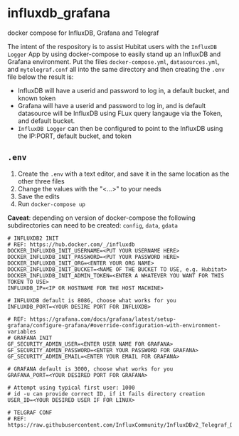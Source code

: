 # influxdb_grafana
docker compose for InfluxDB, Grafana and Telegraf

The intent of the respository is to assist Hubitat users with the `InfluxDB Logger` App by using docker-compose to easily stand up an InfluxDB and Grafana environment.
Put the files `docker-compose.yml`, `datasources.yml`, and `mytelegraf.conf` all into the same directory and then creating the `.env` file below the result is:
- InfluxDB will have a userid and password to log in, a default bucket, and known token
- Grafana will have a userid and password to log in, and is default datasource will be InfluxDB using FLux query langauge via the Token, and default bucket.
- `InfluxDB Logger` can then be configured to point to the InfluxDB using the IP:PORT, default bucket, and token

## `.env` 

1. Create the `.env` with a text editor, and save it in the same location as the other three files
2. Change the values with the "<...>" to  your needs
3. Save the edits
4. Run `docker-compose up`

**Caveat**: depending on version of docker-compose the following subdirectories can need to be created: 
`config`, `data`, `gdata`

``` 
# INFLUXDB2 INIT
# REF: https://hub.docker.com/_/influxdb
DOCKER_INFLUXDB_INIT_USERNAME=<PUT YOUR USERNAME HERE>
DOCKER_INFLUXDB_INIT_PASSWORD=<PUT YOUR PASSWORD HERE>
DOCKER_INFLUXDB_INIT_ORG=<ENTER YOUR ORG NAME>
DOCKER_INFLUXDB_INIT_BUCKET=<NAME OF THE BUCKET TO USE, e.g. Hubitat>
DOCKER_INFLUXDB_INIT_ADMIN_TOKEN=<ENTER A WHATEVER YOU WANT FOR THIS TOKEN TO USE>
INFLUXDB_IP=<IP OR HOSTNAME FOR THE HOST MACHINE>

# INFLUXDB default is 8086, choose what works for you
INFLUXDB_PORT=<YOUR DESIRE PORT FOR INFLUXDB>

# REF: https://grafana.com/docs/grafana/latest/setup-grafana/configure-grafana/#override-configuration-with-environment-variables
# GRAFANA INIT
GF_SECURITY_ADMIN_USER=<ENTER USER NAME FOR GRAFANA>
GF_SECURITY_ADMIN_PASSWORD=<ENTER YOUR PASSWORD FOR GRAFANA>
GF_SECURITY_ADMIN_EMAIL=<ENTER YOUR EMAIL FOR GRAFANA>

# GRAFANA default is 3000, choose what works for you
GRAFANA_PORT=<YOUR DESIRED PORT FOR GRAFANA>

# Attempt using typical first user: 1000
# id -u can provide correct ID, if it fails directory creation
USER_ID=<YOUR DESIRED USER IF FOR LINUX>

# TELGRAF CONF
# REF: https://raw.githubusercontent.com/InfluxCommunity/InfluxDBv2_Telegraf_Docker/main/telegraf/mytelegraf.conf
``` 
